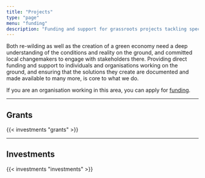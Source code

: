 ```yaml
---
title: "Projects"
type: "page"
menu: "funding"
description: "Funding and support for grassroots projects tackling specific issues that we focus on."
---
```


Both re-wilding as well as the creation of a green economy need a deep understanding of the conditions and reality on the ground, and committed local changemakers to engage with stakeholders there. Providing direct funding and support to individuals and organisations working on the ground, and ensuring that the solutions they create are documented and made available to many more, is core to what we do. 

If you are an organisation working in this area, you can apply for [funding](/funding).

--------------

## Grants 

{{< investments "grants" >}}

--------------

## Investments

{{< investments "investments" >}}

